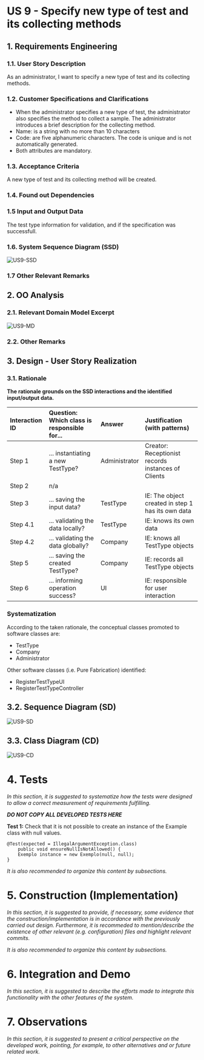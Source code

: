# US 9 - Specify new type of test and its collecting methods

## 1. Requirements Engineering

### 1.1. User Story Description

As an administrator, I want to specify a new type of test and its collecting methods.

### 1.2. Customer Specifications and Clarifications 

 - When the administrator specifies a new type of test, the administrator also specifies the method to collect a sample. The administrator introduces a brief description for the collecting method. 
 - Name: is a string with no more than 10 characters
 - Code: are five alphanumeric characters. The code is unique and is not automatically generated.
 - Both attributes are mandatory.

### 1.3. Acceptance Criteria

A new type of test and its collecting method will be created.

### 1.4. Found out Dependencies


### 1.5 Input and Output Data

The test type information for validation, and if the specification was successfull.

### 1.6. System Sequence Diagram (SSD)

![US9-SSD](US9-SSD.svg)


### 1.7 Other Relevant Remarks


## 2. OO Analysis

### 2.1. Relevant Domain Model Excerpt 

![US9-MD](US9-MD.svg)

### 2.2. Other Remarks

## 3. Design - User Story Realization 

### 3.1. Rationale

**The rationale grounds on the SSD interactions and the identified input/output data.**

| Interaction ID | Question: Which class is responsible for... | Answer  | Justification (with patterns)  |
|:-------------  |:--------------------- |:------------|:---------------------------- |
| Step 1  		 |	... instantiating a new TestType?	 |   Administrator          |  Creator: Receptionist records instances of Clients           |
| Step 2  		 |		n/a					 |             |                              |
| Step 3  		 |	... saving the input data?		 |      TestType       | IE: The object created in step 1 has its own data                             |
| Step 4.1  		 |	... validating the data locally?						 |    TestType         | IE: knows its own data                             |
| Step 4.2  		 |	... validating the data globally?						 |    Company         | IE: knows all TestType objects                             |
| Step 5  		 |	... saving the created TestType?						 |    Company         |    IE: records all TestType objects                          |
| Step 6  		 |	... informing operation success?						 |       UI      |    IE: responsible for user interaction                         |              

### Systematization ##

According to the taken rationale, the conceptual classes promoted to software classes are: 

 * TestType
 * Company
 * Administrator

Other software classes (i.e. Pure Fabrication) identified: 
 * RegisterTestTypeUI
 * RegisterTestTypeController

## 3.2. Sequence Diagram (SD)

![US9-SD](US9-SD.svg)

## 3.3. Class Diagram (CD)

![US9-CD](US9-CD.svg)

# 4. Tests 
*In this section, it is suggested to systematize how the tests were designed to allow a correct measurement of requirements fulfilling.* 

**_DO NOT COPY ALL DEVELOPED TESTS HERE_**

**Test 1:** Check that it is not possible to create an instance of the Example class with null values. 

	@Test(expected = IllegalArgumentException.class)
		public void ensureNullIsNotAllowed() {
		Exemplo instance = new Exemplo(null, null);
	}

*It is also recommended to organize this content by subsections.* 

# 5. Construction (Implementation)

*In this section, it is suggested to provide, if necessary, some evidence that the construction/implementation is in accordance with the previously carried out design. Furthermore, it is recommeded to mention/describe the existence of other relevant (e.g. configuration) files and highlight relevant commits.*

*It is also recommended to organize this content by subsections.* 

# 6. Integration and Demo 

*In this section, it is suggested to describe the efforts made to integrate this functionality with the other features of the system.*


# 7. Observations

*In this section, it is suggested to present a critical perspective on the developed work, pointing, for example, to other alternatives and or future related work.*





